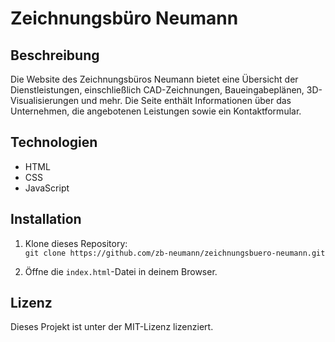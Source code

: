 # Zeichnungsbüro Neumann

## Beschreibung
Die Website des Zeichnungsbüros Neumann bietet eine Übersicht der Dienstleistungen, einschließlich CAD-Zeichnungen, Baueingabeplänen, 3D-Visualisierungen und mehr. Die Seite enthält Informationen über das Unternehmen, die angebotenen Leistungen sowie ein Kontaktformular.

## Technologien
- HTML
- CSS
- JavaScript

## Installation
1. Klone dieses Repository:  
   `git clone https://github.com/zb-neumann/zeichnungsbuero-neumann.git`
   
2. Öffne die `index.html`-Datei in deinem Browser.

## Lizenz
Dieses Projekt ist unter der MIT-Lizenz lizenziert.

